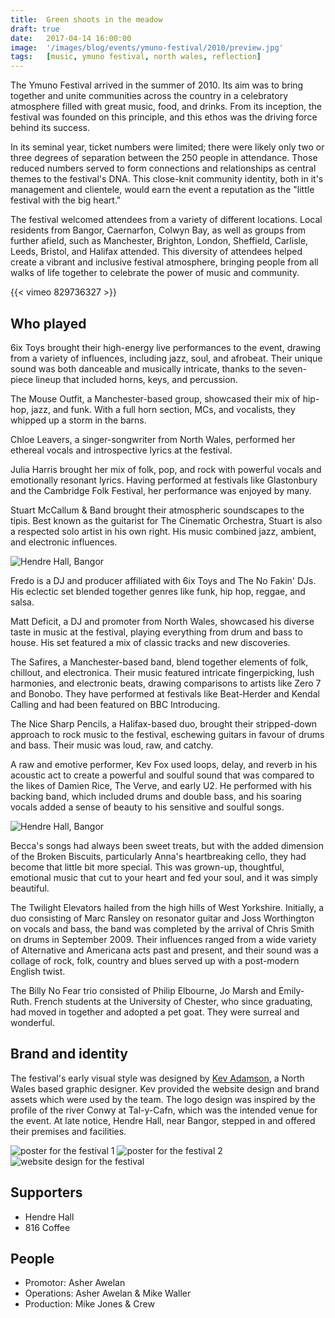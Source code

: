 ```yaml
---
title:  Green shoots in the meadow
draft: true
date:   2017-04-14 16:00:00
image:  '/images/blog/events/ymuno-festival/2010/preview.jpg'
tags:   [music, ymuno festival, north wales, reflection]
---
```


The Ymuno Festival arrived in the summer of 2010. Its aim was to bring together and unite communities across the country in a celebratory atmosphere filled with great music, food, and drinks. From its inception, the festival was founded on this principle, and this ethos was the driving force behind its success.

In its seminal year, ticket numbers were limited; there were likely only two or three degrees of separation between the 250 people in attendance. Those reduced numbers served to form connections and relationships as central themes to the festival's DNA. This close-knit community identity, both in it's management and clientele, would earn the event a reputation as the "little festival with the big heart."

The festival welcomed attendees from a variety of different locations. Local residents from Bangor, Caernarfon, Colwyn Bay, as well as groups from further afield, such as Manchester, Brighton, London, Sheffield, Carlisle, Leeds, Bristol, and Halifax attended. This diversity of attendees helped create a vibrant and inclusive festival atmosphere, bringing people from all walks of life together to celebrate the power of music and community.

<div class="vimeo">
{{< vimeo 829736327 >}}
</div>

Who played
----------

6ix Toys brought their high-energy live performances to the event, drawing from a variety of influences, including jazz, soul, and afrobeat. Their unique sound was both danceable and musically intricate, thanks to the seven-piece lineup that included horns, keys, and percussion.

The Mouse Outfit, a Manchester-based group, showcased their mix of hip-hop, jazz, and funk. With a full horn section, MCs, and vocalists, they whipped up a storm in the barns.

Chloe Leavers, a singer-songwriter from North Wales, performed her ethereal vocals and introspective lyrics at the festival.

Julia Harris  brought her mix of folk, pop, and rock with powerful vocals and emotionally resonant lyrics. Having performed at festivals like Glastonbury and the Cambridge Folk Festival, her performance was enjoyed by many.

Stuart McCallum & Band brought their atmospheric soundscapes to the tipis. Best known as the guitarist for The Cinematic Orchestra, Stuart is also a respected solo artist in his own right. His music combined jazz, ambient, and electronic influences.

![Hendre Hall, Bangor](/images/blog/events/ymuno-festival/2010/image-1.jpg)

Fredo is a DJ and producer affiliated with 6ix Toys and The No Fakin' DJs. His eclectic set blended together genres like funk, hip hop, reggae, and salsa.

Matt Deficit, a DJ and promoter from North Wales, showcased his diverse taste in music at the festival, playing everything from drum and bass to house. His set featured a mix of classic tracks and new discoveries.

The Safires, a Manchester-based band, blend together elements of folk, chillout, and electronica. Their music featured intricate fingerpicking, lush harmonies, and electronic beats, drawing comparisons to artists like Zero 7 and Bonobo. They have performed at festivals like Beat-Herder and Kendal Calling and had been featured on BBC Introducing.

The Nice Sharp Pencils, a Halifax-based duo, brought their stripped-down approach to rock music to the festival, eschewing guitars in favour of drums and bass. Their music was loud, raw, and catchy.

A raw and emotive performer, Kev Fox used loops, delay, and reverb in his acoustic act to create a powerful and soulful sound that was compared to the likes of Damien Rice, The Verve, and early U2. He performed with his backing band, which included drums and double bass, and his soaring vocals added a sense of beauty to his sensitive and soulful songs.

![Hendre Hall, Bangor](/images/blog/events/ymuno-festival/2010/image-2.jpg)

Becca's songs had always been sweet treats, but with the added dimension of the Broken Biscuits, particularly Anna's heartbreaking cello, they had become that little bit more special. This was grown-up, thoughtful, emotional music that cut to your heart and fed your soul, and it was simply beautiful.

The Twilight Elevators hailed from the high hills of West Yorkshire. Initially, a duo consisting of Marc Ransley on resonator guitar and Joss Worthington on vocals and bass, the band was completed by the arrival of Chris Smith on drums in September 2009. Their influences ranged from a wide variety of Alternative and Americana acts past and present, and their sound was a collage of rock, folk, country and blues served up with a post-modern English twist.

The Billy No Fear trio consisted of Philip Elbourne, Jo Marsh and Emily-Ruth. French students at the University of Chester, who since graduating, had moved in together and adopted a pet goat. They were surreal and wonderful.

Brand and identity
------------------

The festival's early visual style was designed by [Kev Adamson](https://kevadamson.com/north-wales-web-design/ymuno-festival-website), a North Wales based graphic designer. Kev provided the website design and brand assets which were used by the team. The logo design was inspired by the profile of the river Conwy at Tal-y-Cafn, which was the intended venue for the event. At late notice, Hendre Hall, near Bangor, stepped in and offered their premises and facilities.

<div class="gallery-box">
  <div class="gallery">
    <img src="/images/blog/events/ymuno-festival/2010/poster-1.jpg" alt="poster for the festival 1">
    <img src="/images/blog/events/ymuno-festival/2010/poster-2.jpg" alt="poster for the festival 2">
    <img src="/images/blog/events/ymuno-festival/2010/design-1.jpg" alt="website design for the festival">
  </div>
</div>

[//]: # (![Beautiful Woman]&#40;https://via.placeholder.com/1350x900&#41;)
[//]: # (*Photo by [Autumn Goodman]&#40;https://via.placeholder.com/1350x900&#41; on [Unsplash]&#40;https://via.placeholder.com/1350x900&#41;*)


Supporters
----------

*   Hendre Hall
*   816 Coffee

People
------

*   Promotor: Asher Awelan
*   Operations: Asher Awelan & Mike Waller
*   Production: Mike Jones & Crew